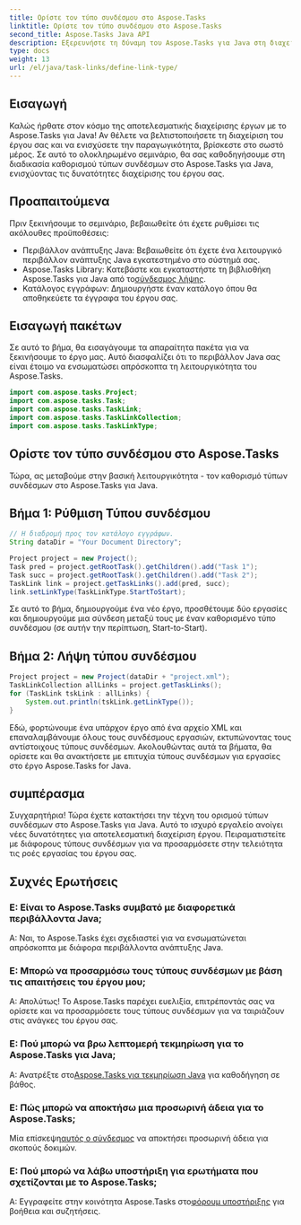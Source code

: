 ```yaml
---
title: Ορίστε τον τύπο συνδέσμου στο Aspose.Tasks
linktitle: Ορίστε τον τύπο συνδέσμου στο Aspose.Tasks
second_title: Aspose.Tasks Java API
description: Εξερευνήστε τη δύναμη του Aspose.Tasks για Java στη διαχείριση έργων. Καθορίστε και προσαρμόστε τους τύπους συνδέσμων χωρίς κόπο με το βήμα προς βήμα εκμάθησή μας.
type: docs
weight: 13
url: /el/java/task-links/define-link-type/
---
```

## Εισαγωγή
Καλώς ήρθατε στον κόσμο της αποτελεσματικής διαχείρισης έργων με το Aspose.Tasks για Java! Αν θέλετε να βελτιστοποιήσετε τη διαχείριση του έργου σας και να ενισχύσετε την παραγωγικότητα, βρίσκεστε στο σωστό μέρος. Σε αυτό το ολοκληρωμένο σεμινάριο, θα σας καθοδηγήσουμε στη διαδικασία καθορισμού τύπων συνδέσμων στο Aspose.Tasks για Java, ενισχύοντας τις δυνατότητες διαχείρισης του έργου σας.
## Προαπαιτούμενα
Πριν ξεκινήσουμε το σεμινάριο, βεβαιωθείτε ότι έχετε ρυθμίσει τις ακόλουθες προϋποθέσεις:
- Περιβάλλον ανάπτυξης Java: Βεβαιωθείτε ότι έχετε ένα λειτουργικό περιβάλλον ανάπτυξης Java εγκατεστημένο στο σύστημά σας.
-  Aspose.Tasks Library: Κατεβάστε και εγκαταστήστε τη βιβλιοθήκη Aspose.Tasks για Java από το[σύνδεσμος λήψης](https://releases.aspose.com/tasks/java/).
- Κατάλογος εγγράφων: Δημιουργήστε έναν κατάλογο όπου θα αποθηκεύετε τα έγγραφα του έργου σας.
## Εισαγωγή πακέτων
Σε αυτό το βήμα, θα εισαγάγουμε τα απαραίτητα πακέτα για να ξεκινήσουμε το έργο μας. Αυτό διασφαλίζει ότι το περιβάλλον Java σας είναι έτοιμο να ενσωματώσει απρόσκοπτα τη λειτουργικότητα του Aspose.Tasks.
```java
import com.aspose.tasks.Project;
import com.aspose.tasks.Task;
import com.aspose.tasks.TaskLink;
import com.aspose.tasks.TaskLinkCollection;
import com.aspose.tasks.TaskLinkType;
```
## Ορίστε τον τύπο συνδέσμου στο Aspose.Tasks
Τώρα, ας μεταβούμε στην βασική λειτουργικότητα - τον καθορισμό τύπων συνδέσμων στο Aspose.Tasks για Java.
## Βήμα 1: Ρύθμιση Τύπου συνδέσμου
```java
// Η διαδρομή προς τον κατάλογο εγγράφων.
String dataDir = "Your Document Directory";

Project project = new Project();
Task pred = project.getRootTask().getChildren().add("Task 1");
Task succ = project.getRootTask().getChildren().add("Task 2");
TaskLink link = project.getTaskLinks().add(pred, succ);
link.setLinkType(TaskLinkType.StartToStart);
```
Σε αυτό το βήμα, δημιουργούμε ένα νέο έργο, προσθέτουμε δύο εργασίες και δημιουργούμε μια σύνδεση μεταξύ τους με έναν καθορισμένο τύπο συνδέσμου (σε αυτήν την περίπτωση, Start-to-Start).
## Βήμα 2: Λήψη τύπου συνδέσμου
```java
Project project = new Project(dataDir + "project.xml");
TaskLinkCollection allLinks = project.getTaskLinks();
for (TaskLink tskLink : allLinks) {
    System.out.println(tskLink.getLinkType());
}
```
Εδώ, φορτώνουμε ένα υπάρχον έργο από ένα αρχείο XML και επαναλαμβάνουμε όλους τους συνδέσμους εργασιών, εκτυπώνοντας τους αντίστοιχους τύπους συνδέσμων.
Ακολουθώντας αυτά τα βήματα, θα ορίσετε και θα ανακτήσετε με επιτυχία τύπους συνδέσμων για εργασίες στο έργο Aspose.Tasks for Java.
## συμπέρασμα
Συγχαρητήρια! Τώρα έχετε κατακτήσει την τέχνη του ορισμού τύπων συνδέσμων στο Aspose.Tasks για Java. Αυτό το ισχυρό εργαλείο ανοίγει νέες δυνατότητες για αποτελεσματική διαχείριση έργου. Πειραματιστείτε με διάφορους τύπους συνδέσμων για να προσαρμόσετε στην τελειότητα τις ροές εργασίας του έργου σας.
## Συχνές Ερωτήσεις
### Ε: Είναι το Aspose.Tasks συμβατό με διαφορετικά περιβάλλοντα Java;
Α: Ναι, το Aspose.Tasks έχει σχεδιαστεί για να ενσωματώνεται απρόσκοπτα με διάφορα περιβάλλοντα ανάπτυξης Java.
### Ε: Μπορώ να προσαρμόσω τους τύπους συνδέσμων με βάση τις απαιτήσεις του έργου μου;
Α: Απολύτως! Το Aspose.Tasks παρέχει ευελιξία, επιτρέποντάς σας να ορίσετε και να προσαρμόσετε τους τύπους συνδέσμων για να ταιριάζουν στις ανάγκες του έργου σας.
### Ε: Πού μπορώ να βρω λεπτομερή τεκμηρίωση για το Aspose.Tasks για Java;
 Α: Ανατρέξτε στο[Aspose.Tasks για τεκμηρίωση Java](https://reference.aspose.com/tasks/java/) για καθοδήγηση σε βάθος.
### Ε: Πώς μπορώ να αποκτήσω μια προσωρινή άδεια για το Aspose.Tasks;
 Μία επίσκεψη[αυτός ο σύνδεσμος](https://purchase.aspose.com/temporary-license/) να αποκτήσει προσωρινή άδεια για σκοπούς δοκιμών.
### Ε: Πού μπορώ να λάβω υποστήριξη για ερωτήματα που σχετίζονται με το Aspose.Tasks;
 Α: Εγγραφείτε στην κοινότητα Aspose.Tasks στο[φόρουμ υποστήριξης](https://forum.aspose.com/c/tasks/15) για βοήθεια και συζητήσεις.